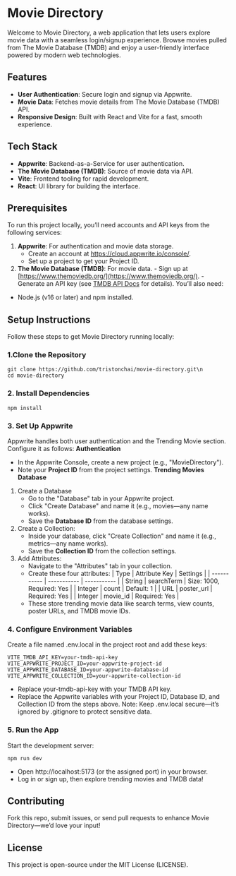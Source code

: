 # Movie Directory

Welcome to Movie Directory, a web application that lets users explore movie data with a seamless login/signup experience. Browse movies pulled from The Movie Database (TMDB) and enjoy a user-friendly interface powered by modern web technologies.

## Features

-   **User Authentication**: Secure login and signup via Appwrite.
-   **Movie Data**: Fetches movie details from The Movie Database (TMDB) API.
-   **Responsive Design**: Built with React and Vite for a fast, smooth experience.

## Tech Stack

-   **Appwrite**: Backend-as-a-Service for user authentication.
-   **The Movie Database (TMDB)**: Source of movie data via API.
-   **Vite**: Frontend tooling for rapid development.
-   **React**: UI library for building the interface.

## Prerequisites

To run this project locally, you’ll need accounts and API keys from the following services:

1. **Appwrite**: For authentication and movie data storage.
    - Create an account at https://cloud.appwrite.io/console/.
    - Set up a project to get your Project ID.
2. **The Movie Database (TMDB)**: For movie data. - Sign up at [https://www.themoviedb.org/](https://www.themoviedb.org/). - Generate an API key (see [TMDB API Docs](https://developer.themoviedb.org/reference/intro/getting-started) for details).
   You’ll also need:

-   Node.js (v16 or later) and npm installed.

## Setup Instructions

Follow these steps to get Movie Directory running locally:

### 1.Clone the Repository

```
git clone https://github.com/tristonchai/movie-directory.git\n
cd movie-directory
```

### 2. Install Dependencies

```
npm install
```

### 3. Set Up Appwrite

Appwrite handles both user authentication and the Trending Movie section. Configure it as follows:
**Authentication**

-   In the Appwrite Console, create a new project (e.g., "MovieDirectory").
-   Note your **Project ID** from the project settings.
    **Trending Movies Database**

1. Create a Database
    - Go to the "Database" tab in your Appwrite project.
    - Click "Create Database" and name it (e.g., movies—any name works).
    - Save the **Database ID** from the database settings.
2. Create a Collection:
    - Inside your database, click "Create Collection" and name it (e.g., metrics—any name works).
    - Save the **Collection ID** from the collection settings.
3. Add Attributes:
    - Navigate to the "Attributes" tab in your collection.
    - Create these four attributes:
      | Type | Attribute Key | Settings |
      | ----------- | ----------- | ----------- |
      | String | searchTerm | Size: 1000, Required: Yes |
      | Integer | count | Default: 1 |
      | URL | poster_url | Required: Yes |
      | Integer | movie_id | Required: Yes |
    - These store trending movie data like search terms, view counts, poster URLs, and TMDB movie IDs.

### 4. Configure Environment Variables

Create a file named .env.local in the project root and add these keys:

```
VITE_TMDB_API_KEY=your-tmdb-api-key
VITE_APPWRITE_PROJECT_ID=your-appwrite-project-id
VITE_APPWRITE_DATABASE_ID=your-appwrite-database-id
VITE_APPWRITE_COLLECTION_ID=your-appwrite-collection-id
```

-   Replace your-tmdb-api-key with your TMDB API key.
-   Replace the Appwrite variables with your Project ID, Database ID, and Collection ID from the steps above.
    Note: Keep .env.local secure—it’s ignored by .gitignore to protect sensitive data.

### 5. Run the App

Start the development server:

```
npm run dev
```

-   Open http://localhost:5173 (or the assigned port) in your browser.
-   Log in or sign up, then explore trending movies and TMDB data!

## Contributing

Fork this repo, submit issues, or send pull requests to enhance Movie Directory—we’d love your input!

## License

This project is open-source under the MIT License (LICENSE).
